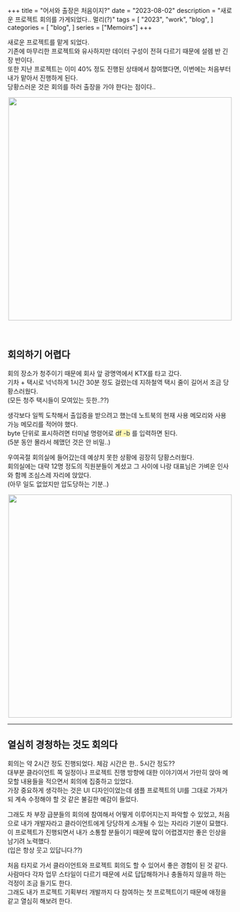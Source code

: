 +++
title = "어서와 출장은 처음이지?"
date = "2023-08-02"
description = "새로운 프로젝트 회의를 가게되었다.. 멀리(?)"
tags = [
    "2023",
    "work",
    "blog",
]
categories = [
    "blog",
]
series = ["Memoirs"]
+++

새로운 프로젝트를 맡게 되었다. <br> 기존에 마무리한 프로젝트와 유사하지만 데이터 구성이 전혀 다르기 때문에 설렘 반 긴장 반이다. <br> 또한 지난 프로젝트는 이미 40% 정도 진행된 상태에서 참여했다면, 이번에는 처음부터 내가 맡아서 진행하게 된다. <br> 당황스러운 것은 회의를 하러 출장을 가야 한다는 점이다..

<p align="center"><img src="https://github.com/kmseunh/react-quiz/assets/105186724/7f1cd473-2b7b-4eb8-90dd-206975f4ca65" width="500"></p>

<!--more-->

<br>

## 회의하기 어렵다

회의 장소가 청주이기 때문에 회사 앞 광명역에서 KTX를 타고 갔다. <br> 기차 + 택시로 넉넉하게 1시간 30분 정도 걸렸는데 지하철역 택시 줄이 길어서 조금 당황스러웠다. <br> (모든 청주 택시들이 모여있는 듯한..??)

생각보다 일찍 도착해서 출입증을 받으려고 했는데 노트북의 현재 사용 메모리와 사용 가능 메모리를 적어야 했다. <br> byte 단위로 표시하려면 터미널 명령어로 <span style='color: #2D3748; background-color: #fff5b1'>df -b</span> 를 입력하면 된다. <br> (5분 동안 몰라서 헤맸던 것은 안 비밀..)

우여곡절 회의실에 들어갔는데 예상치 못한 상황에 굉장히 당황스러웠다. <br> 회의실에는 대략 12명 정도의 직원분들이 계셨고 그 사이에 나랑 대표님은 가벼운 인사와 함께 조심스레 자리에 앉았다. <br> (아무 일도 없었지만 압도당하는 기분..)
<p align="center"><img src="https://github.com/kmseunh/react-quiz/assets/105186724/7ecf9cc1-47fe-40ef-8f7f-97fbd375a005" width="500"></p>
<hr>

## 열심히 경청하는 것도 회의다

회의는 약 2시간 정도 진행되었다. 체감 시간은 한.. 5시간 정도?? <br> 대부분 클라이언트 쪽 일정이나 프로젝트 진행 방향에 대한 이야기여서 가만히 앉아 메모할 내용들을 적으면서 회의에 집중하고 있었다. <br> 가장 중요하게 생각하는 것은 UI 디자인이었는데 샘플 프로젝트의 UI를 그대로 가져가되 계속 수정해야 할 것 같은 불길한 예감이 들었다.

그래도 차 부장 급분들의 회의에 참여해서 어떻게 이루어지는지 파악할 수 있었고, 처음으로 내가 개발자라고 클라이언트에게 당당하게 소개될 수 있는 자리라 기분이 묘했다. <br> 이 프로젝트가 진행되면서 내가 소통할 분들이기 때문에 많이 어렵겠지만 좋은 인상을 남기려 노력했다. <br> (입은 항상 웃고 있답니다.??)
<br>

처음 타지로 가서 클라이언트와 프로젝트 회의도 할 수 있어서 좋은 경험이 된 것 같다. <br> 사람마다 각자 업무 스타일이 다르기 때문에 서로 답답해하거나 충돌하지 않을까 하는 걱정이 조금 들기도 한다. <br> 그래도 내가 프로젝트 기획부터 개발까지 다 참여하는 첫 프로젝트이기 때문에 애정을 같고 열심히 해보려 한다.
